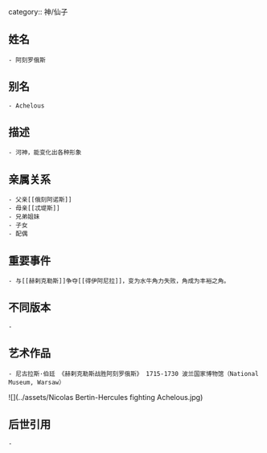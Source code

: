 category:: 神/仙子
## 姓名
	- 阿刻罗俄斯
## 别名
	- Achelous
## 描述
	- 河神，能变化出各种形象
## 亲属关系
	- 父亲[[俄刻阿诺斯]]
	- 母亲[[忒堤斯]]
	- 兄弟姐妹
	- 子女
	- 配偶
## 重要事件
	- 与[[赫剌克勒斯]]争夺[[得伊阿尼拉]]，变为水牛角力失败，角成为丰裕之角。
## 不同版本
	-
## 艺术作品
	- 尼古拉斯·伯廷 《赫剌克勒斯战胜阿刻罗俄斯》 1715-1730 波兰国家博物馆（National Museum, Warsaw）
 ![](../assets/Nicolas Bertin-Hercules fighting Achelous.jpg)
## 后世引用
	-
